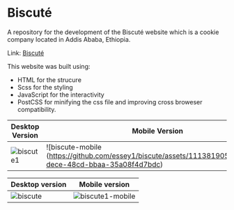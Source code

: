 # Biscuté
A repository for the development of the Biscuté website which is a cookie company located in Addis Ababa, Ethiopia.

Link: [Biscuté](https:essey1.github.io/biscute)

This website was built using:
- HTML for the strucure
- Scss for the styling
- JavaScript for the interactivity
- PostCSS for minifying the css file and improving cross broweser compatibility.


| Desktop Version  | Mobile Version |
| ------------- | -------------  |
| ![biscute1](https://github.com/essey1/biscute/assets/111381905/09f5b858-e87a-4f4b-a860-e5b885c00853) | ![biscute-mobile (https://github.com/essey1/biscute/assets/111381905/ec00f96e-dece-48cd-bbaa-35a08f4d7bdc) |

| Desktop version  | Mobile version |
| ------------- | ------------- |
| ![biscute](https://github.com/essey1/biscute/assets/111381905/909ca0a6-b5b5-41b8-99a7-e71f92a9b4d7) | ![biscute1-mobile](https://github.com/essey1/biscute/assets/111381905/331d1608-1aa5-4624-be78-5847cfcddcb9) |

